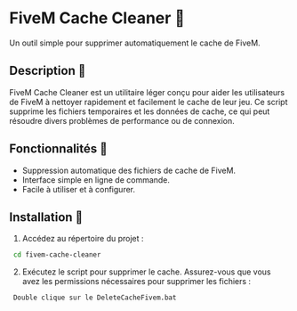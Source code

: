 # FiveM Cache Cleaner 🧹

Un outil simple pour supprimer automatiquement le cache de FiveM.

## Description 📝

FiveM Cache Cleaner est un utilitaire léger conçu pour aider les utilisateurs de FiveM à nettoyer rapidement et facilement le cache de leur jeu. Ce script supprime les fichiers temporaires et les données de cache, ce qui peut résoudre divers problèmes de performance ou de connexion.

## Fonctionnalités 🚀

- Suppression automatique des fichiers de cache de FiveM.
- Interface simple en ligne de commande.
- Facile à utiliser et à configurer.

## Installation 🔧

1. Accédez au répertoire du projet :
 ```bash
  cd fivem-cache-cleaner
  ```

2. Exécutez le script pour supprimer le cache. Assurez-vous que vous avez les permissions nécessaires pour supprimer les fichiers :
 ```bash
  Double clique sur le DeleteCacheFivem.bat
  ```
